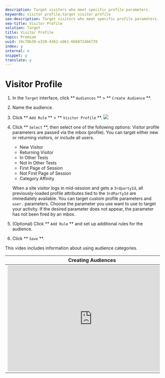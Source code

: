 ```yaml
---
description: Target visitors who meet specific profile parameters.
keywords: visitor profile;target visitor profile
seo-description: Target visitors who meet specific profile parameters.
seo-title: Visitor Profile
solution: Target
title: Visitor Profile
topic: Premium
uuid: 19c78b39-e320-4362-a961-6b68724b6739
index: y
internal: n
snippet: y
translate: y
---
```


# Visitor Profile


1. In the `Target` interface, click ** `Audiences` ** > ** `Create Audience` **. 

1. Name the audience.

1. Click ** `Add Rule` ** > ** `Visitor Profile` **. 
   ![](../graphics/target_visitor_profile.png) 

1. Click ** `Select` **, then select one of the following options: 
   Visitor profile parameters are passed via the mbox (profile). You can target either new or returning visitors, or include all users.

    * New Visitor
    * Returning Visitor
    * In Other Tests
    * Not In Other Tests
    * First Page of Session
    * Not First Page of Session
    * Category Affinity

   When a site visitor logs in mid-session and gets a `3rdpartyId`, all previously-loaded profile attributes tied to the `3rdPartyId` are immediately available. 
   You can target custom profile parameters and `user.` parameters. Choose the parameter you use want to use to target your activity. If the desired parameter does not appear, the parameter has not been fired by an mbox. 

1. (Optional) Click ** `Add Rule` ** and set up additional rules for the audience. 

1. Click ** `Save` **. 


This video includes information about using audience categories.

<table id="table_A3A70CC0C9F54131BB9F098B4DA8C9D6"> 
 <thead> 
  <tr> 
   <th class="entry" colspan="2">Creating Audiences</th> 
   <th colname="col3" class="entry">9:58</th> 
  </tr>
 </thead>
 <tbody> 
  <tr> 
   <td colspan="2"> 
    <div width="550" class="video-iframe"> 
     <iframe src="https://www.youtube.com/embed/wV9lVTSOxMk/" frameborder="0" webkitallowfullscreen="true" mozallowfullscreen="true" oallowfullscreen="true" msallowfullscreen="true" allowfullscreen="allowfullscreen" scrolling="no" width="550" height="345">https://www.youtube.com/embed/wV9lVTSOxMk/</iframe>
    </div> </td> 
   <td colname="col3"> <p> 
     <ul id="ul_FF4FEC7BC7A34461BAA54FBE18A8E63B"> 
      <li id="li_7D6D4CB2E771430F84D2B658F8611532">Create audiences</li> 
      <li id="li_8529CB01E80B4C89B74287882AE0DA9D">Define audience categories</li> 
     </ul> </p> </td> 
  </tr> 
 </tbody> 
</table>

